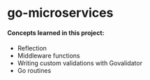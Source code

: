 # go-microservices

#### Concepts learned in this project:
- Reflection 
- Middleware functions
- Writing custom validations with Govalidator 
- Go routines 
